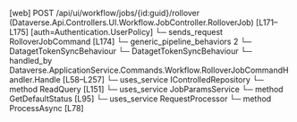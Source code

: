 [web] POST /api/ui/workflow/jobs/{id:guid}/rollover  (Dataverse.Api.Controllers.UI.Workflow.JobController.RolloverJob)  [L171–L175] [auth=Authentication.UserPolicy]
  └─ sends_request RolloverJobCommand [L174]
    └─ generic_pipeline_behaviors 2
      └─ DatagetTokenSyncBehaviour
      └─ DatagetTokenSyncBehaviour
    └─ handled_by Dataverse.ApplicationService.Commands.Workflow.RolloverJobCommandHandler.Handle [L58–L257]
      └─ uses_service IControlledRepository<Job>
        └─ method ReadQuery [L151]
      └─ uses_service JobParamsService
        └─ method GetDefaultStatus [L95]
      └─ uses_service RequestProcessor
        └─ method ProcessAsync [L78]

